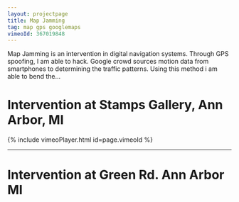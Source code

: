 ```yaml
---
layout: projectpage
title: Map Jamming
tag: map gps googlemaps
vimeoId: 367019848
---
```



Map Jamming is an intervention in digital navigation systems. Through GPS spoofing, I am able to hack. Google crowd sources motion data from smartphones to determining the traffic patterns. Using this method i am able to bend the...


# Intervention at Stamps Gallery, Ann Arbor, MI
{% include vimeoPlayer.html id=page.vimeoId %}



-------------------------------------------------
# Intervention at Green Rd. Ann Arbor MI
